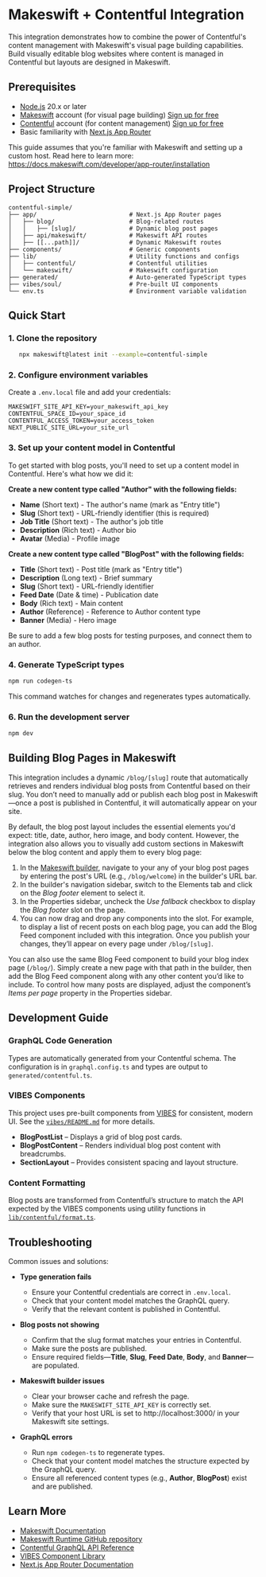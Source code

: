 # Makeswift + Contentful Integration

This integration demonstrates how to combine the power of Contentful's content management with Makeswift's visual page building capabilities. Build visually editable blog websites where content is managed in Contentful but layouts are designed in Makeswift.

## Prerequisites

- [Node.js](https://nodejs.org/) 20.x or later
- [Makeswift](https://www.makeswift.com/) account (for visual page building) [Sign up for free](https://app.makeswift.com/signup)
- [Contentful](https://www.contentful.com/) account (for content management) [Sign up for free](https://www.contentful.com/sign-up)
- Basic familiarity with [Next.js App Router](https://nextjs.org/docs/app)

This guide assumes that you're familiar with Makeswift and setting up a custom host. Read here to learn more: https://docs.makeswift.com/developer/app-router/installation

## Project Structure

```
contentful-simple/
├── app/                          # Next.js App Router pages
│   ├── blog/                     # Blog-related routes
│   │   ├── [slug]/               # Dynamic blog post pages
│   ├── api/makeswift/            # Makeswift API routes
│   ├── [[...path]]/              # Dynamic Makeswift routes
├── components/                   # Generic components
├── lib/                          # Utility functions and configs
│   ├── contentful/               # Contentful utilities
│   └── makeswift/                # Makeswift configuration
├── generated/                    # Auto-generated TypeScript types
├── vibes/soul/                   # Pre-built UI components
└── env.ts                        # Environment variable validation
```

## Quick Start

### 1. Clone the repository

```bash
   npx makeswift@latest init --example=contentful-simple
```

### 2. Configure environment variables

Create a `.env.local` file and add your credentials:

```
MAKESWIFT_SITE_API_KEY=your_makeswift_api_key
CONTENTFUL_SPACE_ID=your_space_id
CONTENTFUL_ACCESS_TOKEN=your_access_token
NEXT_PUBLIC_SITE_URL=your_site_url
```

### 3. Set up your content model in Contentful

To get started with blog posts, you'll need to set up a content model in Contentful. Here's what how we did it:

**Create a new content type called "Author" with the following fields:**

- **Name** (Short text) - The author's name (mark as "Entry title")
- **Slug** (Short text) - URL-friendly identifier (this is required)
- **Job Title** (Short text) - The author's job title
- **Description** (Rich text) - Author bio
- **Avatar** (Media) - Profile image

**Create a new content type called "BlogPost" with the following fields:**

- **Title** (Short text) - Post title (mark as "Entry title")
- **Description** (Long text) - Brief summary
- **Slug** (Short text) - URL-friendly identifier
- **Feed Date** (Date & time) - Publication date
- **Body** (Rich text) - Main content
- **Author** (Reference) - Reference to Author content type
- **Banner** (Media) - Hero image

Be sure to add a few blog posts for testing purposes, and connect them to an author.

### 4. Generate TypeScript types

```bash
npm run codegen-ts
```

This command watches for changes and regenerates types automatically.

### 6. Run the development server

```bash
npm dev
```

## Building Blog Pages in Makeswift

This integration includes a dynamic `/blog/[slug]` route that automatically retrieves and renders individual blog posts from Contentful based on their slug. You don’t need to manually add or publish each blog post in Makeswift—once a post is published in Contentful, it will automatically appear on your site.

By default, the blog post layout includes the essential elements you'd expect: title, date, author, hero image, and body content. However, the integration also allows you to visually add custom sections in Makeswift below the blog content and apply them to every blog page:

1. In the [Makeswift builder](https://docs.makeswift.com/product/builder-basics), navigate to your any of your blog post pages by entering the post's URL (e.g., `/blog/welcome`) in the builder's URL bar.
2. In the builder's navigation sidebar, switch to the Elements tab and click on the _Blog footer_ element to select it.
3. In the Properties sidebar, uncheck the _Use fallback_ checkbox to display the _Blog footer_ slot on the page.
4. You can now drag and drop any components into the slot. For example, to display a list of recent posts on each blog page, you can add the Blog Feed component included with this integration. Once you publish your changes, they’ll appear on every page under `/blog/[slug]`.

You can also use the same Blog Feed component to build your blog index page (`/blog/`). Simply create a new page with that path in the builder, then add the Blog Feed component along with any other content you’d like to include. To control how many posts are displayed, adjust the component’s _Items per page_ property in the Properties sidebar.

## Development Guide

### GraphQL Code Generation

Types are automatically generated from your Contentful schema. The configuration is in `graphql.config.ts` and types are output to `generated/contentful.ts`.

### VIBES Components

This project uses pre-built components from [VIBES](https://vibes.site/) for consistent, modern UI. See the [`vibes/README.md`](vibes/README.md) for more details.

- **BlogPostList** – Displays a grid of blog post cards.
- **BlogPostContent** – Renders individual blog post content with breadcrumbs.
- **SectionLayout** – Provides consistent spacing and layout structure.

### Content Formatting

Blog posts are transformed from Contentful’s structure to match the API expected by the VIBES components using utility functions in [`lib/contentful/format.ts`](lib/contentful/format.ts).

## Troubleshooting

Common issues and solutions:

- **Type generation fails**

  - Ensure your Contentful credentials are correct in `.env.local`.
  - Check that your content model matches the GraphQL query.
  - Verify that the relevant content is published in Contentful.

- **Blog posts not showing**

  - Confirm that the slug format matches your entries in Contentful.
  - Make sure the posts are published.
  - Ensure required fields—**Title**, **Slug**, **Feed Date**, **Body**, and **Banner**—are populated.

- **Makeswift builder issues**

  - Clear your browser cache and refresh the page.
  - Make sure the `MAKESWIFT_SITE_API_KEY` is correctly set.
  - Verify that your host URL is set to http://localhost:3000/ in your Makeswift site settings.

- **GraphQL errors**
  - Run `npm codegen-ts` to regenerate types.
  - Check that your content model matches the structure expected by the GraphQL query.
  - Ensure all referenced content types (e.g., **Author**, **BlogPost**) exist and are published.

## Learn More

- [Makeswift Documentation](https://www.makeswift.com/docs/)
- [Makeswift Runtime GitHub repository](https://github.com/makeswift/makeswift)
- [Contentful GraphQL API Reference](https://www.contentful.com/developers/docs/references/graphql/)
- [VIBES Component Library](https://vibes.site/)
- [Next.js App Router Documentation](https://nextjs.org/docs/app)
